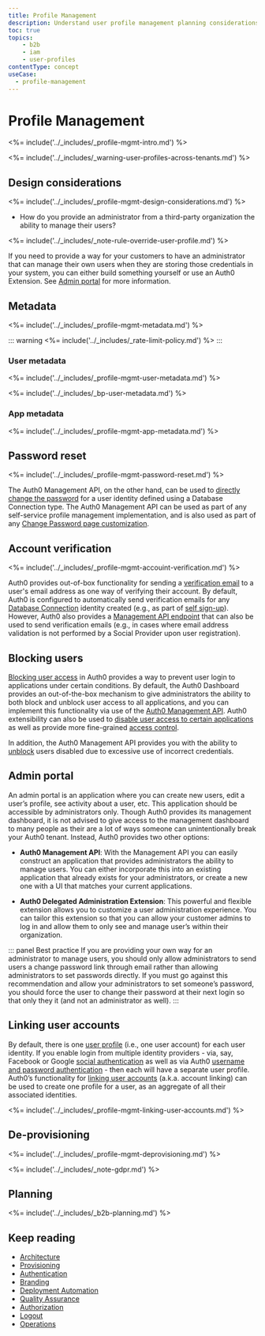 ```yaml
---
title: Profile Management
description: Understand user profile management planning considerations for your B2B implementation. 
toc: true
topics:
    - b2b
    - iam
    - user-profiles
contentType: concept
useCase:
  - profile-management
---
```

# Profile Management

<%= include('../_includes/_profile-mgmt-intro.md') %>

<%= include('../_includes/_warning-user-profiles-across-tenants.md') %>

## Design considerations

<%= include('../_includes/_profile-mgmt-design-considerations.md') %>
* How do you provide an administrator from a third-party organization the ability to manage their users?

<%= include('../_includes/_note-rule-override-user-profile.md') %>

If you need to provide a way for your customers to have an administrator that can manage their own users when they are storing those credentials in your system, you can either build something yourself or use an Auth0 Extension. See [Admin portal](#admin-portal) for more information.

## Metadata

<%= include('../_includes/_profile-mgmt-metadata.md') %>

::: warning
<%= include('../_includes/_rate-limit-policy.md') %>
:::

### User metadata

<%= include('../_includes/_profile-mgmt-user-metadata.md') %>

<%= include('../_includes/_bp-user-metadata.md') %>

### App metadata

<%= include('../_includes/_profile-mgmt-app-metadata.md') %>

## Password reset

<%= include('../_includes/_profile-mgmt-password-reset.md') %>

The Auth0 Management API, on the other hand, can be used to [directly change the password](/connections/database/password-change#directly-set-the-new-password) for a user identity defined using a Database Connection type. The Auth0 Management API can be used as part of any self-service profile management implementation, and is also used as part of any [Change Password page customization](/architecture-scenarios/b2b/b2b-branding#change-password-page-customization). 

## Account verification

<%= include('../_includes/_profile-mgmt-accouint-verification.md') %>

Auth0 provides out-of-box functionality for sending a [verification email](/email/custom#verification-email) to a user's email address as one way of verifying their account. By default, Auth0 is configured to automatically send verification emails for any [Database Connection](/connections/database) identity created (e.g., as part of [self sign-up](/architecture-scenarios/b2b/b2b-provisioning#self-sign-up)). However, Auth0 also provides a [Management API endpoint](/api/v2#!/Tickets/post_email_verification) that can also be used to send verification emails (e.g., in cases where email address validation is not performed by a Social Provider upon user registration). 

## Blocking users 

[Blocking user access](/users/guides/block-and-unblock-users) in Auth0 provides a way to prevent user login to applications under certain conditions. By default, the Auth0 Dashboard provides an out-of-the-box mechanism to give administrators the ability to both block and unblock user access to all applications, and you can implement this functionality via use of the [Auth0 Management API](/api/management/v2#!/Users/patch_users_by_id). Auth0 extensibility can also be used to [disable user access to certain applications](/users/guides/manage-user-access-to-applications) as well as provide more fine-grained [access control](/architecture-scenarios/b2b/b2b-authorization).

In addition, the Auth0 Management API provides you with the ability to [unblock](/api/management/v2#!/User_Blocks/delete_user_blocks_by_id) users disabled due to excessive use of incorrect credentials.  

## Admin portal

An admin portal is an application where you can create new users, edit a user’s profile, see activity about a user, etc.  This application should be accessible by administrators only.  Though Auth0 provides its management dashboard, it is not advised to give access to the management dashboard to many people as their are a lot of ways someone can unintentionally break your Auth0 tenant.  Instead, Auth0 provides two other options:

* **Auth0 Management API**: With the Management API you can easily construct an application that provides administrators the ability to manage users.  You can either incorporate this into an existing application that already exists for your administrators, or create a new one with a UI that matches your current applications.

* **Auth0 Delegated Administration Extension**: This powerful and flexible extension allows you to customize a user administration experience.  You can tailor this extension so that you can allow your customer admins to log in and allow them to only see and manage user’s within their organization.

::: panel Best practice
If you are providing your own way for an administrator to manage users, you should only allow administrators to send users a change password link through email rather than allowing administrators to set passwords directly. If you must go against this recommendation and allow your administrators to set someone’s password, you should force the user to change their password at their next login so that only they it (and not an administrator as well).
:::

## Linking user accounts 

By default, there is one [user profile](/users/concepts/overview-user-profile) (i.e., one user account) for each user identity. If you enable login from multiple identity providers - via, say, Facebook or Google [social authentication](/architecture-scenarios/b2b/b2b-authentication#social-authentication) as well as via Auth0 [username and password authentication](/architecture-scenarios/b2b/b2b-authentication#username-and-password-authentication) - then each will have a separate user profile. Auth0’s functionality for [linking user accounts](/link-accounts) (a.k.a. account linking) can be used to create one profile for a user, as an aggregate of all their associated identities. 

<%= include('../_includes/_profile-mgmt-linking-user-accounts.md') %>

## De-provisioning

<%= include('../_includes/_profile-mgmt-deprovisioning.md') %>

<%= include('../_includes/_note-gdpr.md') %>

## Planning

<%= include('../_includes/_b2b-planning.md') %>

## Keep reading

* [Architecture](/architecture-scenarios/b2b/b2b-architecture)
* [Provisioning](/architecture-scenarios/b2b/b2b-provisioning)
* [Authentication](/architecture-scenarios/b2b/b2b-authentication)
* [Branding](/architecture-scenarios/b2b/b2b-branding)
* [Deployment Automation](/architecture-scenarios/b2b/b2b-deployment)
* [Quality Assurance](/architecture-scenarios/b2b/b2b-qa)
* [Authorization](/architecture-scenarios/b2b/b2b-authorization)
* [Logout](/architecture-scenarios/b2b/b2b-logout)
* [Operations](/architecture-scenarios/b2b/b2b-operations)
